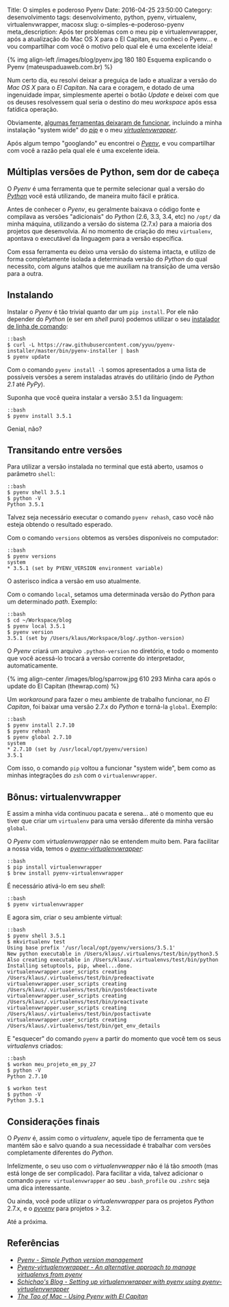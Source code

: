 Title: O simples e poderoso Pyenv
Date: 2016-04-25 23:50:00
Category: desenvolvimento
tags: desenvolvimento, python, pyenv, virtualenv, virtualenvwrapper, macosx
slug: o-simples-e-poderoso-pyenv
meta_description: Após ter problemas com o meu pip e virtualenvwrapper, após a atualização do Mac OS X para o El Capitan, eu conheci o Pyenv... e vou compartilhar com você o motivo pelo qual ele é uma excelente ideia!

{% img align-left /images/blog/pyenv.jpg 180 180 Esquema explicando o Pyenv (mateuspaduaweb.com.br) %}

Num certo dia, eu resolvi deixar a preguiça de lado e atualizar
a versão do *Mac OS X* para o *El Capitan*. Na cara e coragem,
e dotado de uma ingenuidade ímpar, simplesmente apertei o botão
*Update* e deixei com que os deuses resolvessem qual seria o
destino do meu *workspace* após essa fatídica operação.

<!-- PELICAN_END_SUMMARY -->

Obviamente, [algumas ferramentas deixaram de funcionar](https://ohthehugemanatee.org/blog/2015/10/01/how-i-got-el-capitain-working-with-my-developer-tools/ "Veja o que fazer com se o update do El Capitan quebrar o seu ambiente de desenvolvimento"),
incluindo a minha instalação "system wide" do [*pip*]({tag}pip "Leia mais sobre pip")
e o meu [*virtualenvwrapper*]({tag}virtualenvwrapper} "Leia mais sobre Virtualenv").

Após algum tempo "googlando" eu encontrei o [*Pyenv*](https://github.com/yyuu/pyenv "Conheça o Pyenv"),
e vou compartilhar com você a razão pela qual ele é uma excelente ideia.

## Múltiplas versões de Python, sem dor de cabeça

O *Pyenv* é uma ferramenta que te permite selecionar qual a versão
do [*Python*]({tag}python "Leia mais sobre Python") você está utilizando,
de maneira muito fácil e prática.

Antes de conhecer o *Pyenv*, eu geralmente baixava o código fonte e
compilava as versões "adicionais" do *Python* (2.6, 3.3, 3.4, etc)
no `/opt/` da minha máquina, utilizando a versão do sistema (2.7.x)
para a maioria dos projetos que desenvolvia. Aí no momento de criação
do meu `virtualenv`, apontava o executável da linguagem para a versão
específica.

Com essa ferramenta eu deixo uma versão do sistema intacta, e utilizo
de forma completamente isolada a determinada versão do *Python* do
qual necessito, com alguns atalhos que me auxiliam na transição de
uma versão para a outra.

## Instalando

Instalar o *Pyenv* é tão trivial quanto dar um `pip install`. Por ele não
depender do *Python* (e ser em *shell* puro) podemos utilizar o seu
[instalador de linha de comando](https://github.com/yyuu/pyenv-installer "Veja no Github"):

    ::bash
    $ curl -L https://raw.githubusercontent.com/yyuu/pyenv-installer/master/bin/pyenv-installer | bash
    $ pyenv update

Com o comando `pyenv install -l` somos apresentados a uma lista de possíveis versões
a serem instaladas através do utilitário (indo de *Python 2.1* até *PyPy*).

Suponha que você queira instalar a versão 3.5.1 da linguagem:

    ::bash
    $ pyenv install 3.5.1

Genial, não?

## Transitando entre versões

Para utilizar a versão instalada no terminal que está aberto, usamos o parâmetro `shell`:

    ::bash
    $ pyenv shell 3.5.1
    $ python -V
    Python 3.5.1

Talvez seja necessário executar o comando `pyenv rehash`, caso você não esteja
obtendo o resultado esperado.

Com o comando `versions` obtemos as versões disponíveis no computador:

    ::bash
    $ pyenv versions
    system
    * 3.5.1 (set by PYENV_VERSION environment variable)

O asterisco indica a versão em uso atualmente.

Com o comando `local`, setamos uma determinada versão do *Python* para um
determinado *path*. Exemplo:

    ::bash
    $ cd ~/Workspace/blog
    $ pyenv local 3.5.1
    $ pyenv version
    3.5.1 (set by /Users/klaus/Workspace/blog/.python-version)

O *Pyenv* criará um arquivo `.python-version` no diretório, e
todo o momento que você acessá-lo trocará a versão corrente do
interpretador, automaticamente.

{% img align-center /images/blog/sparrow.jpg 610 293 Minha cara após o update do El Capitan (thewrap.com) %}

Um *workaround* para fazer o meu ambiente de trabalho funcionar,
no *El Capitan*, foi baixar uma versão 2.7.x do *Python* e torná-la
`global`. Exemplo:

    ::bash
    $ pyenv install 2.7.10
    $ pyenv rehash
    $ pyenv global 2.7.10
    system
    * 2.7.10 (set by /usr/local/opt/pyenv/version)
    3.5.1

Com isso, o comando `pip` voltou a funcionar "system wide", bem como
as minhas integrações do `zsh` com o `virtualenvwrapper`.

## Bônus: virtualenvwrapper

E assim a minha vida continuou pacata e serena... até o momento que eu
tiver que criar um `virtualenv` para uma versão diferente da minha
versão `global`.

O *Pyenv* com *virtualenvwrapper* não se entendem muito bem.
Para facilitar a nossa vida, temos o [*pyenv-virtualenvwrapper*](https://github.com/yyuu/pyenv-virtualenvwrapper "Veja o repositório no GitHub"):

    ::bash
    $ pip install virtualenvwrapper
    $ brew install pyenv-virtualenvwrapper

É necessário ativá-lo em seu *shell*:

    ::bash
    $ pyenv virtualenvwrapper

E agora sim, criar o seu ambiente virtual:

    ::bash
    $ pyenv shell 3.5.1
    $ mkvirtualenv test
    Using base prefix '/usr/local/opt/pyenv/versions/3.5.1'
    New python executable in /Users/klaus/.virtualenvs/test/bin/python3.5
    Also creating executable in /Users/klaus/.virtualenvs/test/bin/python
    Installing setuptools, pip, wheel...done.
    virtualenvwrapper.user_scripts creating /Users/klaus/.virtualenvs/test/bin/predeactivate
    virtualenvwrapper.user_scripts creating /Users/klaus/.virtualenvs/test/bin/postdeactivate
    virtualenvwrapper.user_scripts creating /Users/klaus/.virtualenvs/test/bin/preactivate
    virtualenvwrapper.user_scripts creating /Users/klaus/.virtualenvs/test/bin/postactivate
    virtualenvwrapper.user_scripts creating /Users/klaus/.virtualenvs/test/bin/get_env_details

E "esquecer" do comando `pyenv` a partir do momento que você tem os seus *virtualenvs* criados:

    ::bash
    $ workon meu_projeto_em_py_27
    $ python -V
    Python 2.7.10

    $ workon test
    $ python -V
    Python 3.5.1

## Considerações finais

O *Pyenv* é, assim como o *virtualenv*, aquele tipo de ferramenta que te mantém são e salvo
quando a sua necessidade é trabalhar com versões completamente diferentes do *Python*.

Infelizmente, o seu uso com o *virtualenvwrapper* não é lá tão *smooth* (mas está longe de
ser complicado). Para facilitar a vida, talvez adicionar o comando `pyenv virtualenvwrapper`
ao seu `.bash_profile` ou `.zshrc` seja uma dica interessante.

Ou ainda, você pode utilizar o *virtualenvwrapper* para os
projetos *Python* 2.7.x, e o [*pyvenv*](https://docs.python.org/3/library/venv.html "Creation of virtual environments in Python 3")
para projetos > 3.2.

Até a próxima.


## Referências

* [*Pyenv - Simple Python version management*](https://github.com/yyuu/pyenv)
* [*Pyenv-virtualenvwrapper - An alternative approach to manage virtualenvs from pyenv*](https://github.com/yyuu/pyenv-virtualenvwrapper)
* [*Schichao's Blog - Setting up virtualenvwrapper with pyenv using pyenv-virtualenvwrapper*](https://blog.shichao.io/2014/10/01/setup_virtualenvwrapper_with_pyenv_using_pyenv_virtualenvwrapper.html)
* [*The Tao of Mac - Using Pyenv with El Capitan*](http://taoofmac.com/space/blog/2015/10/03/1245)
